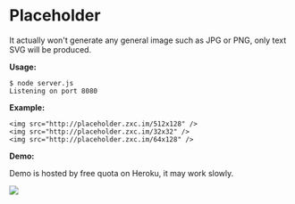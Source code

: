 Placeholder
==========================

It actually won't generate any general image such as JPG or PNG, only text SVG will be produced.

**Usage:**

    $ node server.js
    Listening on port 8080

**Example:**

    <img src="http://placeholder.zxc.im/512x128" />
    <img src="http://placeholder.zxc.im/32x32" />
    <img src="http://placeholder.zxc.im/64x128" />

**Demo:**

Demo is hosted by free quota on Heroku, it may work slowly.

![](http://placeholder.zxc.im/512x128)
